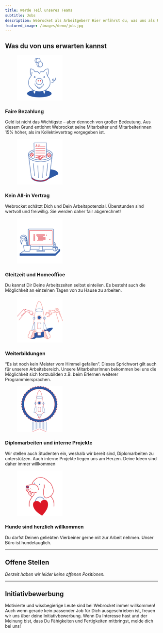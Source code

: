 ```yaml
---
title: Werde Teil unseres Teams
subtitle: Jobs
description: Webrocket als Arbeitgeber? Hier erfährst du, was uns als Unternehmen und als Team ausmacht und warum wir genau die Richtigen für dich sind. Einsteigen und mitfliegen!
featured_image: /images/demo/job.jpg
---
```


## Was du von uns erwarten kannst

<div class="custom-cards">
  <article class="custom-card">
      <figure class="custom-card-thumb">
        <img src="images/jobs/Illu_faireBezahlung-150x150.png" alt="Faire Bezahlung" />
      </figure>
      <div class="custom-card-content">
        <h3 class="custom-card-title">Faire Bezahlung</h3>
        <p class="custom-card-excerpt">Geld ist nicht das Wichtigste – aber dennoch von großer Bedeutung. Aus diesem Grund entlohnt Webrocket seine Mitarbeiter und Mitarbeiterinnen 15% höher, als im Kollektivvertrag vorgegeben ist.</p>
      </div>
  </article>
  <article class="custom-card">
    <figure class="custom-card-thumb">
      <img src="images/jobs/Illu_AllIn-150x150.png" alt="Kein All-in Vertrag" />
    </figure>
    <div class="custom-card-content">
      <h3 class="custom-card-title">Kein All-in Vertrag</h3>
      <p class="custom-card-excerpt">Webrocket schätzt Dich und Dein Arbeitspotenzial. Überstunden sind wertvoll und freiwillig. Sie werden daher fair abgerechnet!</p>
    </div>
  </article>
  <article class="custom-card">
    <figure class="custom-card-thumb">
      <img src="images/jobs/Illu_Gleitzeit_HomeOffice-150x150.png" alt="Gleitzeit und Homeoffice" />
    </figure>
    <div class="custom-card-content">
      <h3 class="custom-card-title">Gleitzeit und Homeoffice</h3>
      <p class="custom-card-excerpt">Du kannst Dir Deine Arbeitszeiten selbst einteilen. Es besteht auch die Möglichkeit an einzelnen Tagen von zu Hause zu arbeiten.</p>
    </div>
  </article>
</div>
<div class="custom-cards">
  <article class="custom-card">
      <figure class="custom-card-thumb">
        <img src="images/team/Illu_Weiterbildung_CaseConflict-150x150.png" alt="Weiterbildungen" />
      </figure>
      <div class="custom-card-content">
        <h3 class="custom-card-title">Weiterbildungen</h3>
        <p class="custom-card-excerpt">“Es ist noch kein Meister vom Himmel gefallen”. Dieses Sprichwort gilt auch für unseren Arbeitsbereich. Unsere MitarbeiterInnen bekommen bei uns die Möglichkeit sich fortzubilden z.B. beim Erlernen weiterer Programmiersprachen.</p>
      </div>
  </article>
  <article class="custom-card">
    <figure class="custom-card-thumb">
      <img src="images/team/Illu_diplomepraktikaect-150x150.png" alt="Diplomarbeiten und interne Projekte" />
    </figure>
    <div class="custom-card-content">
      <h3 class="custom-card-title">Diplomarbeiten und interne Projekte</h3>
      <p class="custom-card-excerpt">Wir stellen auch Studenten ein, weshalb wir bereit sind, Diplomarbeiten zu unterstützen. Auch interne Projekte liegen uns am Herzen. Deine Ideen sind daher immer willkommen</p>
    </div>
  </article>
  <article class="custom-card">
    <figure class="custom-card-thumb">
      <img src="images/jobs/Illu_Hundefreundlichkeit-150x150.png" alt="Hunde sind herzlich willkommen" />
    </figure>
    <div class="custom-card-content">
      <h3 class="custom-card-title">Hunde sind herzlich willkommen</h3>
      <p class="custom-card-excerpt">Du darfst Deinen geliebten Vierbeiner gerne mit zur Arbeit nehmen. Unser Büro ist hundetauglich.</p>
    </div>
  </article>
</div>

---

## Offene Stellen

<i>Derzeit haben wir leider keine offenen Positionen.</i>

---

## Initiativbewerbung
Motivierte und wissbegierige Leute sind bei Webrocket immer willkommen! Auch wenn gerade kein passender Job für Dich ausgeschrieben ist, freuen wir uns über deine Initiativbewerbung. Wenn Du Interesse hast und der Meinung bist, dass Du Fähigkeiten und Fertigkeiten mitbringst, melde dich bei uns!
